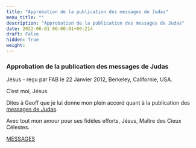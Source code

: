 ```yaml
---
title: "Approbation de la publication des messages de Judas"
menu_title: ""
description: "Approbation de la publication des messages de Judas"
date: 2022-06-01 06:00:01+00:214
draft: False
hidden: True
weight:
---
```

### Approbation de la publication des messages de Judas

Jésus - reçu par FAB le 22 Janvier 2012, Berkeley, Californie, USA.

C’est moi, Jésus.

Dites à Geoff que je lui donne mon plein accord quant à la publication des [messages de Judas](/3-fr-judas-of-kerioth-messages/).

Avec tout mon amour pour ses fidèles efforts, Jésus, Maître des Cieux Célestes.

[MESSAGES](fr-contemporary-messages/fr-contemporary-messages-by-date-order/fr-contemporary-messages-2012/)
